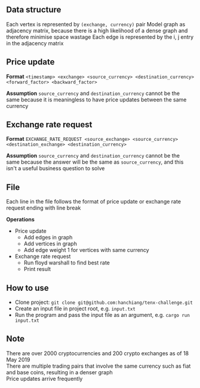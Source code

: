 
## Data structure
Each vertex is represented by `(exchange, currency)` pair
Model graph as adjacency matrix, because there is a high likelihood of a dense graph and therefore minimise space wastage
Each edge is represented by the i, j entry in the adjacency matrix

## Price update
**Format**
`<timestamp> <exchange> <source_currency> <destination_currency> <forward_factor> <backward_factor>`

**Assumption**
`source_currency` and `destination_currency` cannot be the same because it is meaningless to have price updates between the same currency

## Exchange rate request
**Format**
`EXCHANGE_RATE_REQUEST <source_exchange> <source_currency> <destination_exchange> <destination_currency>`

**Assumption**
`source_currency` and `destination_currency` cannot be the same because the answer will be the same as `source_currency`, and this isn't a useful business question to solve

## File
Each line in the file follows the format of price update or exchange rate request ending with line break

**Operations**
* Price update 
  * Add edges in graph
  * Add vertices in graph
  * Add edge weight 1 for vertices with same currency
* Exchange rate request
  * Run floyd warshall to find best rate
  * Print result

## How to use
* Clone project: `git clone git@github.com:hanchiang/tenx-challenge.git`
* Create an input file in project root, e.g. `input.txt`
* Run the program and pass the input file as an argument, e.g. `cargo run input.txt`


## Note
There are over 2000 cryptocurrencies and 200 crypto exchanges as of 18 May 2019  
There are multiple trading pairs that involve the same currency such as fiat and base coins, resulting in a denser graph  
Price updates arrive frequently